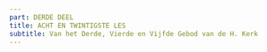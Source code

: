 ```yaml
---
part: DERDE DEEL
title: ACHT EN TWINTIGSTE LES
subtitle: Van het Derde, Vierde en Vijfde Gebod van de H. Kerk
---
```



